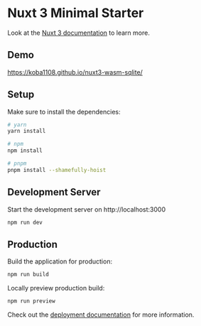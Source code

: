# Nuxt 3 Minimal Starter

Look at the [Nuxt 3 documentation](https://nuxt.com/docs/getting-started/introduction) to learn more.

## Demo

https://koba1108.github.io/nuxt3-wasm-sqlite/

## Setup

Make sure to install the dependencies:

```bash
# yarn
yarn install

# npm
npm install

# pnpm
pnpm install --shamefully-hoist
```

## Development Server

Start the development server on http://localhost:3000

```bash
npm run dev
```

## Production

Build the application for production:

```bash
npm run build
```

Locally preview production build:

```bash
npm run preview
```

Check out the [deployment documentation](https://nuxt.com/docs/getting-started/deployment) for more information.
